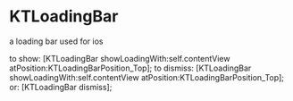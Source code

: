 # KTLoadingBar
a loading bar used for ios

to show:
    [KTLoadingBar showLoadingWith:self.contentView atPosition:KTLoadingBarPosition_Top];
to dismiss:
    [KTLoadingBar showLoadingWith:self.contentView atPosition:KTLoadingBarPosition_Top];
or:
     [KTLoadingBar dismiss];
